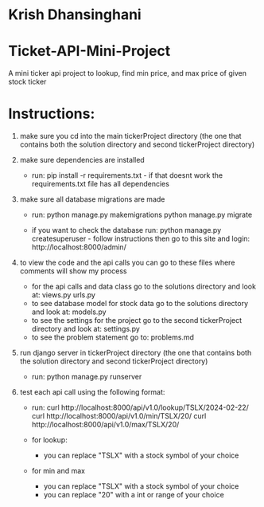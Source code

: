 # Krish Dhansinghani

# Ticket-API-Mini-Project
A mini ticker api project to lookup, find min price, and max price of given stock ticker

# Instructions:

1. make sure you cd into the main tickerProject directory (the one that contains both the solution directory and second tickerProject directory)
2. make sure dependencies are installed
   - run:
     pip install -r requirements.txt - if that doesnt work the requirements.txt file has all dependencies
3. make sure all database migrations are made

   - run:
     python manage.py makemigrations
     python manage.py migrate

   - if you want to check the database run:
     python manage.py createsuperuser - follow instructions then go to this site and login:
     http://localhost:8000/admin/

4. to view the code and the api calls you can go to these files where comments will show my process

   - for the api calls and data class go to the solutions directory and look at:
     views.py
     urls.py
   - to see database model for stock data go to the solutions directory and look at:
     models.py
   - to see the settings for the project go to the second tickerProject directory and look at:
     settings.py
   - to see the problem statement go to:
     problems.md

5. run django server in tickerProject directory (the one that contains both the solution directory and second tickerProject directory)

   - run:
     python manage.py runserver

6. test each api call using the following format:

   - run:
     curl http://localhost:8000/api/v1.0/lookup/TSLX/2024-02-22/
     curl http://localhost:8000/api/v1.0/min/TSLX/20/
     curl http://localhost:8000/api/v1.0/max/TSLX/20/

   - for lookup:
     - you can replace "TSLX" with a stock symbol of your choice
   - for min and max
     - you can replace "TSLX" with a stock symbol of your choice
     - you can replace "20" with a int or range of your choice

